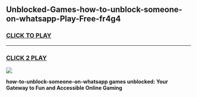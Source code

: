 
## Unblocked-Games-how-to-unblock-someone-on-whatsapp-Play-Free-fr4g4
<h3>
<a href="https://premium76.site?title=how-to-unblock-someone-on-whatsapp&ref=21A">CLICK TO PLAY</a></h3>
<hr>

<h3>
<a href="https://premium76.site?title=how-to-unblock-someone-on-whatsapp&ref=21A">CLICK 2 PLAY</a>
  
</h3>

<a href="https://premium76.site?title=how-to-unblock-someone-on-whatsapp&ref=21A"><img src="https://clearcache.store/games.png"></a>


**how-to-unblock-someone-on-whatsapp games unblocked: Your Gateway to Fun and Accessible Online Gaming**
